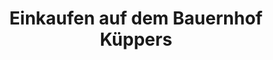 ---
title: "Einkaufen auf dem Bauernhof Küppers"
url: /wegberg/einkaufen-auf-dem-bauernhof-kueppers/
shop: Hofladen
---